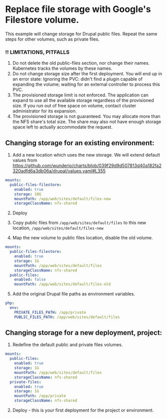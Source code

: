 # Replace file storage with Google's Filestore volume.

This example will change storage for Drupal public files.
Repeat the same steps for other volumes, such as private files. 

### !! LIMITATIONS, PITFALLS
1. Do not delete the old public-files section, nor change their names. Kubernetes tracks the volumes by these names.
2. Do not change storage size after the first deployment. You will end up in an error state: Ignoring the PVC: didn't find a plugin capable of expanding the volume; waiting for an external controller to process this PVC.
3. The provisioned storage limit is not enforced. The application can expand to use all the available storage regardless of the provisioned size.
If you run out of free space on volume, contact cluster administrator for its expansion.
4. The provisioned storage is not guaranteed. You may allocate more than the NFS share's total size. The share may also not have enough storage space left to actually accommodate the request.

## Changing storage for an existing environment:

1. Add a new location which uses the new storage. We will extend default values from https://github.com/wunderio/charts/blob/039f29d9d507813d40a182fa2320adfd6a3db06a/drupal/values.yaml#L355

```yaml
mounts:
  public-files-filestore:
    enabled: true
    storage: 10G
    mountPath: /app/web/sites/default/files-new
    storageClassName: nfs-shared
```
2. Deploy

3. Copy public files from `/app/web/sites/default/files` to this new location, `/app/web/sites/default/files-new`

4. Map the new volume to public files location, disable the old volume.

```yaml
mounts:
  public-files-filestore:
    enabled: true
    storage: 1G
    mountPath: /app/web/sites/default/files
    storageClassName: nfs-shared
  public-files:
    enabled: false
    mountPath: /app/web/sites/default/files-old
```

5. Add the original Drupal file paths as environment variables.
```yaml
php:
  env:
    PRIVATE_FILES_PATH: /app/private
    PUBLIC_FILES_PATH: /app/web/sites/default/files
```

## Changing storage for a new deployment, project:

1. Redefine the default public and private files volumes.
```yaml
mounts:
  public-files:
    enabled: true
    storage: 1G
    mountPath: /app/web/sites/default/files
    storageClassName: nfs-shared
  private-files:
    enabled: true
    storage: 1G
    mountPath: /app/private
    storageClassName: nfs-shared
```
2. Deploy - this is your first deployment for the project or environment.
